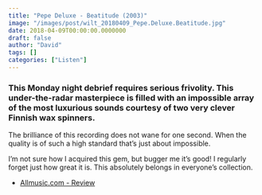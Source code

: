 ```yaml
---
title: "Pepe Deluxe - Beatitude (2003)"
image: "/images/post/wilt_20180409_Pepe.Deluxe.Beatitude.jpg"
date: 2018-04-09T00:00:00.0000000
draft: false
author: "David"
tags: []
categories: ["Listen"]
---
```

### This Monday night debrief requires serious frivolity. This under-the-radar masterpiece is filled with an impossible array of the most luxurious sounds courtesy of two very clever Finnish wax spinners.  
  
The brilliance of this recording does not wane for one second. When the quality is of such a high standard that’s just about impossible.

 I’m not sure how I acquired this gem, but bugger me it’s good! I regularly forget just how great it is. This absolutely belongs in everyone’s collection.

-  [Allmusic.com - Review](https://www.allmusic.com/album/beatitude-mw0000692375)